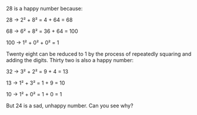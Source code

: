 28 is a happy number because:

28 -\> 2² + 8² = 4 + 64 = 68

68 -\> 6² + 8² = 36 + 64 = 100

100 -\> 1² + 0² + 0² = 1

Twenty eight can be reduced to 1 by the process of repeatedly squaring
and adding the digits. Thirty two is also a happy number:

32 -\> 3² + 2² = 9 + 4 = 13

13 -\> 1² + 3² = 1 + 9 = 10

10 -\> 1² + 0² = 1 + 0 = 1

But 24 is a sad, unhappy number. Can you see why?
